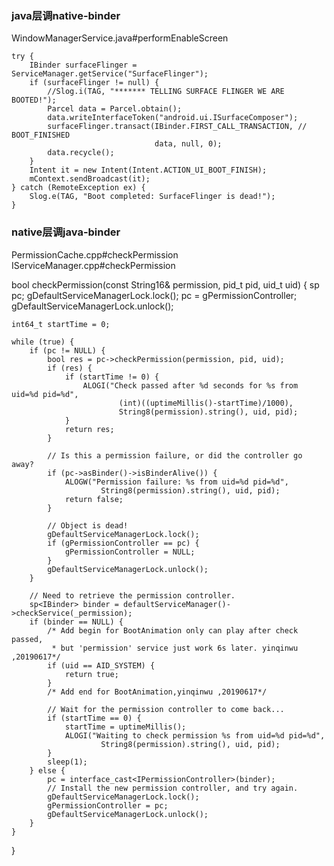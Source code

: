 ### java层调native-binder

WindowManagerService.java#performEnableScreen

    try {
        IBinder surfaceFlinger = ServiceManager.getService("SurfaceFlinger");
        if (surfaceFlinger != null) {
            //Slog.i(TAG, "******* TELLING SURFACE FLINGER WE ARE BOOTED!");
            Parcel data = Parcel.obtain();
            data.writeInterfaceToken("android.ui.ISurfaceComposer");
            surfaceFlinger.transact(IBinder.FIRST_CALL_TRANSACTION, // BOOT_FINISHED
                                    data, null, 0);
            data.recycle();
        }
        Intent it = new Intent(Intent.ACTION_UI_BOOT_FINISH);
        mContext.sendBroadcast(it);
    } catch (RemoteException ex) {
        Slog.e(TAG, "Boot completed: SurfaceFlinger is dead!");
    }


### native层调java-binder

PermissionCache.cpp#checkPermission
IServiceManager.cpp#checkPermission

bool checkPermission(const String16& permission, pid_t pid, uid_t uid)
{
    sp<IPermissionController> pc;
    gDefaultServiceManagerLock.lock();
    pc = gPermissionController;
    gDefaultServiceManagerLock.unlock();
    
    int64_t startTime = 0;

    while (true) {
        if (pc != NULL) {
            bool res = pc->checkPermission(permission, pid, uid);
            if (res) {
                if (startTime != 0) {
                    ALOGI("Check passed after %d seconds for %s from uid=%d pid=%d",
                            (int)((uptimeMillis()-startTime)/1000),
                            String8(permission).string(), uid, pid);
                }
                return res;
            }
            
            // Is this a permission failure, or did the controller go away?
            if (pc->asBinder()->isBinderAlive()) {
                ALOGW("Permission failure: %s from uid=%d pid=%d",
                        String8(permission).string(), uid, pid);
                return false;
            }
            
            // Object is dead!
            gDefaultServiceManagerLock.lock();
            if (gPermissionController == pc) {
                gPermissionController = NULL;
            }
            gDefaultServiceManagerLock.unlock();
        }
    
        // Need to retrieve the permission controller.
        sp<IBinder> binder = defaultServiceManager()->checkService(_permission);
        if (binder == NULL) {
            /* Add begin for BootAnimation only can play after check passed, 
             * but 'permission' service just work 6s later. yinqinwu ,20190617*/
            if (uid == AID_SYSTEM) {
                return true;
            }
            /* Add end for BootAnimation,yinqinwu ,20190617*/

            // Wait for the permission controller to come back...
            if (startTime == 0) {
                startTime = uptimeMillis();
                ALOGI("Waiting to check permission %s from uid=%d pid=%d",
                        String8(permission).string(), uid, pid);
            }
            sleep(1);
        } else {
            pc = interface_cast<IPermissionController>(binder);
            // Install the new permission controller, and try again.        
            gDefaultServiceManagerLock.lock();
            gPermissionController = pc;
            gDefaultServiceManagerLock.unlock();
        }
    }
}
